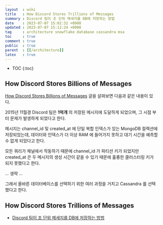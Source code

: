 ```yaml
---
layout  : wiki
title   : How Discord Stores Trillions of Messages
summary : Discord 팀이 조 단위 메세지를 DB에 저장하는 방법
date    : 2023-07-07 15:02:32 +0900
updated : 2023-07-07 15:12:24 +0900
tag     : architecture snowflake database cassandra msa
toc     : true
comment : true
public  : true
parent  : [[/architecture]]
latex   : true
---
```

* TOC
{:toc}

## How Discord Stores Billions of Messages

[How Discord Stores Billions of Messages](https://discord.com/blog/how-discord-stores-billions-of-messages) 글을 살펴보면 다음과 같은 내용이 있다.

2015년 11월경 Discord 팀은 __1억개__ 의 저장된 메시지에 도달하게 되었으며, 그 시점 부터 문제가 발생하게 되었다고 한다.

메시지는 channel_id 및 created_at 에 단일 복합 인덱스가 있는 MongoDB 컬렉션에 저장되었는데, 데이터와 인덱스가 더 이상 RAM 에 들어가지 못하고 대기 시간을 예측할 수 없게 되었다고 한다.

모든 쿼리가 채널에서 작동하기 때문에 channel_id 가 파티션 키가 되었지만 created_at 은 두 메시지의 생성 시간이 같을 수 있기 때문에 훌륭한 클러스터링 키가 되지 못했다고 한다.

... 생략 ...

그래서 올바른 데이터베이스를 선택하기 위한 여러 과정을 거치고 Cassandra 를 선택했다고 한다.

## How Discord Stores Trillions of Messages

- [Discord 팀이 조 단위 메세지를 DB에 저장하는 방법](https://careerly.co.kr/comments/85802)